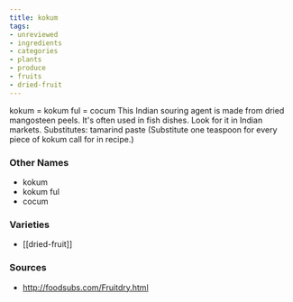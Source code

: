 ```yaml
---
title: kokum
tags:
- unreviewed
- ingredients
- categories
- plants
- produce
- fruits
- dried-fruit
---
```

kokum = kokum ful = cocum This Indian souring agent is made from dried mangosteen peels. It's often used in fish dishes. Look for it in Indian markets. Substitutes: tamarind paste (Substitute one teaspoon for every piece of kokum call for in recipe.)

### Other Names

* kokum
* kokum ful
* cocum

### Varieties

* [[dried-fruit]]

### Sources
* http://foodsubs.com/Fruitdry.html
